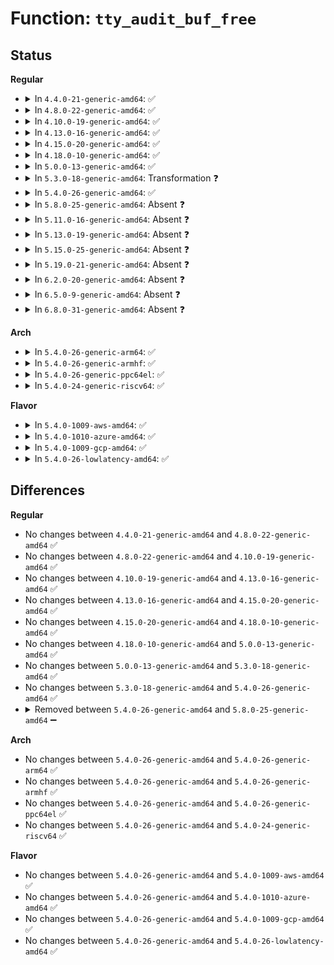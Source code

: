 # Function: <code>tty_audit_buf_free</code>

## Status
<b>Regular</b>
<ul>
<li>
<details>
<summary>In <code>4.4.0-21-generic-amd64</code>: ✅</summary>

```c
void tty_audit_buf_free(struct tty_audit_buf * buf)
```

```json
{
  "name": "tty_audit_buf_free",
  "collision_type": "Unique Static",
  "inline_type": "No",
  "funcs": [
    {
      "addr": 18446744071584010128,
      "name": "tty_audit_buf_free",
      "external": false,
      "loc": "drivers/tty/tty_audit.c:50",
      "file": "drivers/tty/tty_audit.c",
      "inline": "seen, unknown",
      "caller_inline": [],
      "caller_func": [
        "drivers/tty/tty_audit.c:tty_audit_buf_put",
        "drivers/tty/tty_audit.c:tty_audit_add_data"
      ]
    }
  ],
  "symbols": [
    {
      "addr": 18446744071584010128,
      "name": "tty_audit_buf_free",
      "section": ".text",
      "bind": "STB_LOCAL",
      "size": 59
    }
  ]
}
```
</details>
</li>
<li>
<details>
<summary>In <code>4.8.0-22-generic-amd64</code>: ✅</summary>

```c
void tty_audit_buf_free(struct tty_audit_buf * buf)
```

```json
{
  "name": "tty_audit_buf_free",
  "collision_type": "Unique Static",
  "inline_type": "No",
  "funcs": [
    {
      "addr": 18446744071584341904,
      "name": "tty_audit_buf_free",
      "external": false,
      "loc": "drivers/tty/tty_audit.c:55",
      "file": "drivers/tty/tty_audit.c",
      "inline": "seen, unknown",
      "caller_inline": [],
      "caller_func": [
        "drivers/tty/tty_audit.c:tty_audit_add_data",
        "drivers/tty/tty_audit.c:tty_audit_exit"
      ]
    }
  ],
  "symbols": [
    {
      "addr": 18446744071584341904,
      "name": "tty_audit_buf_free",
      "section": ".text",
      "bind": "STB_LOCAL",
      "size": 59
    }
  ]
}
```
</details>
</li>
<li>
<details>
<summary>In <code>4.10.0-19-generic-amd64</code>: ✅</summary>

```c
void tty_audit_buf_free(struct tty_audit_buf * buf)
```

```json
{
  "name": "tty_audit_buf_free",
  "collision_type": "Unique Static",
  "inline_type": "No",
  "funcs": [
    {
      "addr": 18446744071584523744,
      "name": "tty_audit_buf_free",
      "external": false,
      "loc": "drivers/tty/tty_audit.c:55",
      "file": "drivers/tty/tty_audit.c",
      "inline": "seen, unknown",
      "caller_inline": [],
      "caller_func": [
        "drivers/tty/tty_audit.c:tty_audit_add_data",
        "drivers/tty/tty_audit.c:tty_audit_exit"
      ]
    }
  ],
  "symbols": [
    {
      "addr": 18446744071584523744,
      "name": "tty_audit_buf_free",
      "section": ".text",
      "bind": "STB_LOCAL",
      "size": 59
    }
  ]
}
```
</details>
</li>
<li>
<details>
<summary>In <code>4.13.0-16-generic-amd64</code>: ✅</summary>

```c
void tty_audit_buf_free(struct tty_audit_buf * buf)
```

```json
{
  "name": "tty_audit_buf_free",
  "collision_type": "Unique Static",
  "inline_type": "No",
  "funcs": [
    {
      "addr": 18446744071584607232,
      "name": "tty_audit_buf_free",
      "external": false,
      "loc": "drivers/tty/tty_audit.c:55",
      "file": "drivers/tty/tty_audit.c",
      "inline": "seen, unknown",
      "caller_inline": [],
      "caller_func": [
        "drivers/tty/tty_audit.c:tty_audit_add_data",
        "drivers/tty/tty_audit.c:tty_audit_exit"
      ]
    }
  ],
  "symbols": [
    {
      "addr": 18446744071584607232,
      "name": "tty_audit_buf_free",
      "section": ".text",
      "bind": "STB_LOCAL",
      "size": 44
    }
  ]
}
```
</details>
</li>
<li>
<details>
<summary>In <code>4.15.0-20-generic-amd64</code>: ✅</summary>

```c
void tty_audit_buf_free(struct tty_audit_buf * buf)
```

```json
{
  "name": "tty_audit_buf_free",
  "collision_type": "Unique Static",
  "inline_type": "No",
  "funcs": [
    {
      "addr": 18446744071585019760,
      "name": "tty_audit_buf_free",
      "external": false,
      "loc": "drivers/tty/tty_audit.c:53",
      "file": "drivers/tty/tty_audit.c",
      "inline": "seen, unknown",
      "caller_inline": [],
      "caller_func": [
        "drivers/tty/tty_audit.c:tty_audit_add_data",
        "drivers/tty/tty_audit.c:tty_audit_exit"
      ]
    }
  ],
  "symbols": [
    {
      "addr": 18446744071585019760,
      "name": "tty_audit_buf_free",
      "section": ".text",
      "bind": "STB_LOCAL",
      "size": 44
    }
  ]
}
```
</details>
</li>
<li>
<details>
<summary>In <code>4.18.0-10-generic-amd64</code>: ✅</summary>

```c
void tty_audit_buf_free(struct tty_audit_buf * buf)
```

```json
{
  "name": "tty_audit_buf_free",
  "collision_type": "Unique Static",
  "inline_type": "No",
  "funcs": [
    {
      "addr": 18446744071585253968,
      "name": "tty_audit_buf_free",
      "external": false,
      "loc": "drivers/tty/tty_audit.c:53",
      "file": "drivers/tty/tty_audit.c",
      "inline": "seen, unknown",
      "caller_inline": [],
      "caller_func": [
        "drivers/tty/tty_audit.c:tty_audit_add_data",
        "drivers/tty/tty_audit.c:tty_audit_exit"
      ]
    }
  ],
  "symbols": [
    {
      "addr": 18446744071585253968,
      "name": "tty_audit_buf_free",
      "section": ".text",
      "bind": "STB_LOCAL",
      "size": 44
    }
  ]
}
```
</details>
</li>
<li>
<details>
<summary>In <code>5.0.0-13-generic-amd64</code>: ✅</summary>

```c
void tty_audit_buf_free(struct tty_audit_buf * buf)
```

```json
{
  "name": "tty_audit_buf_free",
  "collision_type": "Unique Static",
  "inline_type": "No",
  "funcs": [
    {
      "addr": 18446744071585373392,
      "name": "tty_audit_buf_free",
      "external": false,
      "loc": "drivers/tty/tty_audit.c:53",
      "file": "drivers/tty/tty_audit.c",
      "inline": "seen, unknown",
      "caller_inline": [],
      "caller_func": [
        "drivers/tty/tty_audit.c:tty_audit_add_data",
        "drivers/tty/tty_audit.c:tty_audit_exit"
      ]
    }
  ],
  "symbols": [
    {
      "addr": 18446744071585373392,
      "name": "tty_audit_buf_free",
      "section": ".text",
      "bind": "STB_LOCAL",
      "size": 44
    }
  ]
}
```
</details>
</li>
<li>
<details>
<summary>In <code>5.3.0-18-generic-amd64</code>: Transformation ❓</summary>

```c
void tty_audit_buf_free(struct tty_audit_buf * buf)
```

```json
{
  "name": "tty_audit_buf_free",
  "collision_type": "Unique Static",
  "inline_type": "No",
  "funcs": [
    {
      "addr": 0,
      "name": "tty_audit_buf_free",
      "external": false,
      "loc": "drivers/tty/tty_audit.c:53",
      "file": "drivers/tty/tty_audit.c",
      "inline": "seen, unknown",
      "caller_inline": [],
      "caller_func": [
        "drivers/tty/tty_audit.c:tty_audit_add_data",
        "drivers/tty/tty_audit.c:tty_audit_exit"
      ]
    }
  ],
  "symbols": [
    {
      "addr": 18446744071585587184,
      "name": "tty_audit_buf_free",
      "section": ".text",
      "bind": "STB_LOCAL",
      "size": 47
    },
    {
      "addr": 18446744071585588186,
      "name": "tty_audit_buf_free.cold",
      "section": ".text",
      "bind": "STB_LOCAL",
      "size": 19
    }
  ]
}
```
</details>
</li>
<li>
<details>
<summary>In <code>5.4.0-26-generic-amd64</code>: ✅</summary>

```c
void tty_audit_buf_free(struct tty_audit_buf * buf)
```

```json
{
  "name": "tty_audit_buf_free",
  "collision_type": "Unique Static",
  "inline_type": "No",
  "funcs": [
    {
      "addr": 18446744071585728096,
      "name": "tty_audit_buf_free",
      "external": false,
      "loc": "drivers/tty/tty_audit.c:53",
      "file": "drivers/tty/tty_audit.c",
      "inline": "seen, unknown",
      "caller_inline": [],
      "caller_func": [
        "drivers/tty/tty_audit.c:tty_audit_add_data",
        "drivers/tty/tty_audit.c:tty_audit_exit"
      ]
    }
  ],
  "symbols": [
    {
      "addr": 18446744071585728096,
      "name": "tty_audit_buf_free",
      "section": ".text",
      "bind": "STB_LOCAL",
      "size": 47
    }
  ]
}
```
</details>
</li>
<li>
<details>
<summary>In <code>5.8.0-25-generic-amd64</code>: Absent ❓</summary>

```json
{
  "name": "tty_audit_buf_free",
  "collision_type": "Unique Static",
  "inline_type": "Full",
  "funcs": [
    {
      "addr": 18446744071586459158,
      "name": "tty_audit_buf_free",
      "external": false,
      "loc": "drivers/tty/tty_audit.c:53",
      "file": "drivers/tty/tty_audit.c",
      "inline": "not declared, inlined",
      "caller_inline": [
        "drivers/tty/tty_audit.c:tty_audit_buf_get",
        "drivers/tty/tty_audit.c:tty_audit_exit"
      ],
      "caller_func": []
    }
  ],
  "symbols": []
}
```
</details>
</li>
<li>
<details>
<summary>In <code>5.11.0-16-generic-amd64</code>: Absent ❓</summary>

```json
{
  "name": "tty_audit_buf_free",
  "collision_type": "Unique Static",
  "inline_type": "Full",
  "funcs": [
    {
      "addr": 18446744071586573494,
      "name": "tty_audit_buf_free",
      "external": false,
      "loc": "drivers/tty/tty_audit.c:53",
      "file": "drivers/tty/tty_audit.c",
      "inline": "not declared, inlined",
      "caller_inline": [
        "drivers/tty/tty_audit.c:tty_audit_buf_get",
        "drivers/tty/tty_audit.c:tty_audit_exit"
      ],
      "caller_func": []
    }
  ],
  "symbols": []
}
```
</details>
</li>
<li>
<details>
<summary>In <code>5.13.0-19-generic-amd64</code>: Absent ❓</summary>

```json
{
  "name": "tty_audit_buf_free",
  "collision_type": "Unique Static",
  "inline_type": "Full",
  "funcs": [
    {
      "addr": 18446744071586459234,
      "name": "tty_audit_buf_free",
      "external": false,
      "loc": "drivers/tty/tty_audit.c:54",
      "file": "drivers/tty/tty_audit.c",
      "inline": "not declared, inlined",
      "caller_inline": [
        "drivers/tty/tty_audit.c:tty_audit_add_data",
        "drivers/tty/tty_audit.c:tty_audit_exit"
      ],
      "caller_func": []
    }
  ],
  "symbols": []
}
```
</details>
</li>
<li>
<details>
<summary>In <code>5.15.0-25-generic-amd64</code>: Absent ❓</summary>

```json
{
  "name": "tty_audit_buf_free",
  "collision_type": "Unique Static",
  "inline_type": "Full",
  "funcs": [
    {
      "addr": 18446744071586986162,
      "name": "tty_audit_buf_free",
      "external": false,
      "loc": "drivers/tty/tty_audit.c:54",
      "file": "drivers/tty/tty_audit.c",
      "inline": "not declared, inlined",
      "caller_inline": [
        "drivers/tty/tty_audit.c:tty_audit_add_data",
        "drivers/tty/tty_audit.c:tty_audit_exit"
      ],
      "caller_func": []
    }
  ],
  "symbols": []
}
```
</details>
</li>
<li>
<details>
<summary>In <code>5.19.0-21-generic-amd64</code>: Absent ❓</summary>

```json
{
  "name": "tty_audit_buf_free",
  "collision_type": "Unique Static",
  "inline_type": "Full",
  "funcs": [
    {
      "addr": 18446744071588283597,
      "name": "tty_audit_buf_free",
      "external": false,
      "loc": "drivers/tty/tty_audit.c:54",
      "file": "drivers/tty/tty_audit.c",
      "inline": "not declared, inlined",
      "caller_inline": [
        "drivers/tty/tty_audit.c:tty_audit_add_data",
        "drivers/tty/tty_audit.c:tty_audit_exit"
      ],
      "caller_func": []
    }
  ],
  "symbols": []
}
```
</details>
</li>
<li>
<details>
<summary>In <code>6.2.0-20-generic-amd64</code>: Absent ❓</summary>

```json
{
  "name": "tty_audit_buf_free",
  "collision_type": "Unique Static",
  "inline_type": "Full",
  "funcs": [
    {
      "addr": 18446744071589699469,
      "name": "tty_audit_buf_free",
      "external": false,
      "loc": "drivers/tty/tty_audit.c:54",
      "file": "drivers/tty/tty_audit.c",
      "inline": "not declared, inlined",
      "caller_inline": [
        "drivers/tty/tty_audit.c:tty_audit_add_data",
        "drivers/tty/tty_audit.c:tty_audit_exit"
      ],
      "caller_func": []
    }
  ],
  "symbols": []
}
```
</details>
</li>
<li>
<details>
<summary>In <code>6.5.0-9-generic-amd64</code>: Absent ❓</summary>

```json
{
  "name": "tty_audit_buf_free",
  "collision_type": "Unique Static",
  "inline_type": "Full",
  "funcs": [
    {
      "addr": 18446744071590004155,
      "name": "tty_audit_buf_free",
      "external": false,
      "loc": "drivers/tty/tty_audit.c:54",
      "file": "drivers/tty/tty_audit.c",
      "inline": "not declared, inlined",
      "caller_inline": [
        "drivers/tty/tty_audit.c:tty_audit_add_data",
        "drivers/tty/tty_audit.c:tty_audit_exit"
      ],
      "caller_func": []
    }
  ],
  "symbols": []
}
```
</details>
</li>
<li>
<details>
<summary>In <code>6.8.0-31-generic-amd64</code>: Absent ❓</summary>

```json
{
  "name": "tty_audit_buf_free",
  "collision_type": "Unique Static",
  "inline_type": "Full",
  "funcs": [
    {
      "addr": 18446744071590342593,
      "name": "tty_audit_buf_free",
      "external": false,
      "loc": "drivers/tty/tty_audit.c:54",
      "file": "drivers/tty/tty_audit.c",
      "inline": "not declared, inlined",
      "caller_inline": [
        "drivers/tty/tty_audit.c:tty_audit_add_data",
        "drivers/tty/tty_audit.c:tty_audit_exit"
      ],
      "caller_func": []
    }
  ],
  "symbols": []
}
```
</details>
</li>
</ul>
<b>Arch</b>
<ul>
<li>
<details>
<summary>In <code>5.4.0-26-generic-arm64</code>: ✅</summary>

```c
void tty_audit_buf_free(struct tty_audit_buf * buf)
```

```json
{
  "name": "tty_audit_buf_free",
  "collision_type": "Unique Static",
  "inline_type": "No",
  "funcs": [
    {
      "addr": 18446603336498426832,
      "name": "tty_audit_buf_free",
      "external": false,
      "loc": "drivers/tty/tty_audit.c:53",
      "file": "drivers/tty/tty_audit.c",
      "inline": "seen, unknown",
      "caller_inline": [],
      "caller_func": [
        "drivers/tty/tty_audit.c:tty_audit_add_data",
        "drivers/tty/tty_audit.c:tty_audit_exit"
      ]
    }
  ],
  "symbols": [
    {
      "addr": 18446603336498426832,
      "name": "tty_audit_buf_free",
      "section": ".text",
      "bind": "STB_LOCAL",
      "size": 92
    }
  ]
}
```
</details>
</li>
<li>
<details>
<summary>In <code>5.4.0-26-generic-armhf</code>: ✅</summary>

```c
void tty_audit_buf_free(struct tty_audit_buf * buf)
```

```json
{
  "name": "tty_audit_buf_free",
  "collision_type": "Unique Static",
  "inline_type": "No",
  "funcs": [
    {
      "addr": 3231092952,
      "name": "tty_audit_buf_free",
      "external": false,
      "loc": "drivers/tty/tty_audit.c:53",
      "file": "drivers/tty/tty_audit.c",
      "inline": "seen, unknown",
      "caller_inline": [],
      "caller_func": [
        "drivers/tty/tty_audit.c:tty_audit_add_data",
        "drivers/tty/tty_audit.c:tty_audit_exit"
      ]
    }
  ],
  "symbols": [
    {
      "addr": 3231092952,
      "name": "tty_audit_buf_free",
      "section": ".text",
      "bind": "STB_LOCAL",
      "size": 84
    }
  ]
}
```
</details>
</li>
<li>
<details>
<summary>In <code>5.4.0-26-generic-ppc64el</code>: ✅</summary>

```c
void tty_audit_buf_free(struct tty_audit_buf * buf)
```

```json
{
  "name": "tty_audit_buf_free",
  "collision_type": "Unique Static",
  "inline_type": "No",
  "funcs": [
    {
      "addr": 13835058055291609632,
      "name": "tty_audit_buf_free",
      "external": false,
      "loc": "drivers/tty/tty_audit.c:53",
      "file": "drivers/tty/tty_audit.c",
      "inline": "seen, unknown",
      "caller_inline": [],
      "caller_func": [
        "drivers/tty/tty_audit.c:tty_audit_add_data",
        "drivers/tty/tty_audit.c:tty_audit_exit"
      ]
    }
  ],
  "symbols": [
    {
      "addr": 13835058055291609632,
      "name": "tty_audit_buf_free",
      "section": ".text",
      "bind": "STB_LOCAL",
      "size": 96
    }
  ]
}
```
</details>
</li>
<li>
<details>
<summary>In <code>5.4.0-24-generic-riscv64</code>: ✅</summary>

```c
void tty_audit_buf_free(struct tty_audit_buf * buf)
```

```json
{
  "name": "tty_audit_buf_free",
  "collision_type": "Unique Static",
  "inline_type": "No",
  "funcs": [
    {
      "addr": 18446743936276078290,
      "name": "tty_audit_buf_free",
      "external": false,
      "loc": "drivers/tty/tty_audit.c:53",
      "file": "drivers/tty/tty_audit.c",
      "inline": "seen, unknown",
      "caller_inline": [],
      "caller_func": [
        "drivers/tty/tty_audit.c:tty_audit_add_data",
        "drivers/tty/tty_audit.c:tty_audit_exit"
      ]
    }
  ],
  "symbols": [
    {
      "addr": 18446743936276078290,
      "name": "tty_audit_buf_free",
      "section": ".text",
      "bind": "STB_LOCAL",
      "size": 60
    }
  ]
}
```
</details>
</li>
</ul>
<b>Flavor</b>
<ul>
<li>
<details>
<summary>In <code>5.4.0-1009-aws-amd64</code>: ✅</summary>

```c
void tty_audit_buf_free(struct tty_audit_buf * buf)
```

```json
{
  "name": "tty_audit_buf_free",
  "collision_type": "Unique Static",
  "inline_type": "No",
  "funcs": [
    {
      "addr": 18446744071585489120,
      "name": "tty_audit_buf_free",
      "external": false,
      "loc": "drivers/tty/tty_audit.c:53",
      "file": "drivers/tty/tty_audit.c",
      "inline": "seen, unknown",
      "caller_inline": [],
      "caller_func": [
        "drivers/tty/tty_audit.c:tty_audit_add_data",
        "drivers/tty/tty_audit.c:tty_audit_exit"
      ]
    }
  ],
  "symbols": [
    {
      "addr": 18446744071585489120,
      "name": "tty_audit_buf_free",
      "section": ".text",
      "bind": "STB_LOCAL",
      "size": 47
    }
  ]
}
```
</details>
</li>
<li>
<details>
<summary>In <code>5.4.0-1010-azure-amd64</code>: ✅</summary>

```c
void tty_audit_buf_free(struct tty_audit_buf * buf)
```

```json
{
  "name": "tty_audit_buf_free",
  "collision_type": "Unique Static",
  "inline_type": "No",
  "funcs": [
    {
      "addr": 18446744071585358960,
      "name": "tty_audit_buf_free",
      "external": false,
      "loc": "drivers/tty/tty_audit.c:53",
      "file": "drivers/tty/tty_audit.c",
      "inline": "seen, unknown",
      "caller_inline": [],
      "caller_func": [
        "drivers/tty/tty_audit.c:tty_audit_add_data",
        "drivers/tty/tty_audit.c:tty_audit_exit"
      ]
    }
  ],
  "symbols": [
    {
      "addr": 18446744071585358960,
      "name": "tty_audit_buf_free",
      "section": ".text",
      "bind": "STB_LOCAL",
      "size": 47
    }
  ]
}
```
</details>
</li>
<li>
<details>
<summary>In <code>5.4.0-1009-gcp-amd64</code>: ✅</summary>

```c
void tty_audit_buf_free(struct tty_audit_buf * buf)
```

```json
{
  "name": "tty_audit_buf_free",
  "collision_type": "Unique Static",
  "inline_type": "No",
  "funcs": [
    {
      "addr": 18446744071585678496,
      "name": "tty_audit_buf_free",
      "external": false,
      "loc": "drivers/tty/tty_audit.c:53",
      "file": "drivers/tty/tty_audit.c",
      "inline": "seen, unknown",
      "caller_inline": [],
      "caller_func": [
        "drivers/tty/tty_audit.c:tty_audit_add_data",
        "drivers/tty/tty_audit.c:tty_audit_exit"
      ]
    }
  ],
  "symbols": [
    {
      "addr": 18446744071585678496,
      "name": "tty_audit_buf_free",
      "section": ".text",
      "bind": "STB_LOCAL",
      "size": 47
    }
  ]
}
```
</details>
</li>
<li>
<details>
<summary>In <code>5.4.0-26-lowlatency-amd64</code>: ✅</summary>

```c
void tty_audit_buf_free(struct tty_audit_buf * buf)
```

```json
{
  "name": "tty_audit_buf_free",
  "collision_type": "Unique Static",
  "inline_type": "No",
  "funcs": [
    {
      "addr": 18446744071585786544,
      "name": "tty_audit_buf_free",
      "external": false,
      "loc": "drivers/tty/tty_audit.c:53",
      "file": "drivers/tty/tty_audit.c",
      "inline": "seen, unknown",
      "caller_inline": [],
      "caller_func": [
        "drivers/tty/tty_audit.c:tty_audit_add_data",
        "drivers/tty/tty_audit.c:tty_audit_exit"
      ]
    }
  ],
  "symbols": [
    {
      "addr": 18446744071585786544,
      "name": "tty_audit_buf_free",
      "section": ".text",
      "bind": "STB_LOCAL",
      "size": 47
    }
  ]
}
```
</details>
</li>
</ul>

## Differences
<b>Regular</b>
<ul>
<li>
No changes between <code>4.4.0-21-generic-amd64</code> and <code>4.8.0-22-generic-amd64</code> ✅
</li>
<li>
No changes between <code>4.8.0-22-generic-amd64</code> and <code>4.10.0-19-generic-amd64</code> ✅
</li>
<li>
No changes between <code>4.10.0-19-generic-amd64</code> and <code>4.13.0-16-generic-amd64</code> ✅
</li>
<li>
No changes between <code>4.13.0-16-generic-amd64</code> and <code>4.15.0-20-generic-amd64</code> ✅
</li>
<li>
No changes between <code>4.15.0-20-generic-amd64</code> and <code>4.18.0-10-generic-amd64</code> ✅
</li>
<li>
No changes between <code>4.18.0-10-generic-amd64</code> and <code>5.0.0-13-generic-amd64</code> ✅
</li>
<li>
No changes between <code>5.0.0-13-generic-amd64</code> and <code>5.3.0-18-generic-amd64</code> ✅
</li>
<li>
No changes between <code>5.3.0-18-generic-amd64</code> and <code>5.4.0-26-generic-amd64</code> ✅
</li>
<li>
<details>
<summary>Removed between <code>5.4.0-26-generic-amd64</code> and <code>5.8.0-25-generic-amd64</code> ➖</summary>

```c
void tty_audit_buf_free(struct tty_audit_buf * buf)
```
</details>
</li>
</ul>
<b>Arch</b>
<ul>
<li>
No changes between <code>5.4.0-26-generic-amd64</code> and <code>5.4.0-26-generic-arm64</code> ✅
</li>
<li>
No changes between <code>5.4.0-26-generic-amd64</code> and <code>5.4.0-26-generic-armhf</code> ✅
</li>
<li>
No changes between <code>5.4.0-26-generic-amd64</code> and <code>5.4.0-26-generic-ppc64el</code> ✅
</li>
<li>
No changes between <code>5.4.0-26-generic-amd64</code> and <code>5.4.0-24-generic-riscv64</code> ✅
</li>
</ul>
<b>Flavor</b>
<ul>
<li>
No changes between <code>5.4.0-26-generic-amd64</code> and <code>5.4.0-1009-aws-amd64</code> ✅
</li>
<li>
No changes between <code>5.4.0-26-generic-amd64</code> and <code>5.4.0-1010-azure-amd64</code> ✅
</li>
<li>
No changes between <code>5.4.0-26-generic-amd64</code> and <code>5.4.0-1009-gcp-amd64</code> ✅
</li>
<li>
No changes between <code>5.4.0-26-generic-amd64</code> and <code>5.4.0-26-lowlatency-amd64</code> ✅
</li>
</ul>
